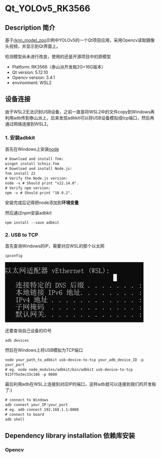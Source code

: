 # Qt_YOLOv5_RK3566

## Description 简介
基于[rknn_model_zoo](https://github.com/airockchip/rknn_model_zoo)示例中YOLOv5的一个Qt项目应用，采用Opencv读取摄像头视频，并显示到Qt界面上。

检测模型尚未进行改良，使用的还是开源项目中的原模型

* Platform: RK3566（泰山派开发板2G+16G版本）
* Qt version: 5.12.10
* Opencv version: 3.4.1
* environment: WSL2

## 设备连接
由于WSL2无法识别USB设备，之前一直是将WSL2中的文件copy到Windows再利用adb传到泰山派上，后来发现adbkit可以将USB设备模拟成tcp端口，然后再通过网络连接到WSL2。
### 1. 安装adbkit
首先在Windows上安装[node](https://nodejs.org/zh-cn/download)

```shell
# Download and install fnm:
winget install Schniz.fnm
# Download and install Node.js:
fnm install 22
# Verify the Node.js version:
node -v # Should print "v22.14.0".
# Verify npm version:
npm -v # Should print "10.9.2".
```
安装完成后记得把node添加到**环境变量**

然后通过npm安装adbkit
```shell
npm install --save adbkit
```

### 2. USB to TCP
首先查询Windows的IP，需要对应WSL的那个以太网
```shell
ipconfig
```
![alt text](image-1.png)

还要查询自己设备的ID号
```shell
adb devices
```

然后在Windows上将USB模拟为TCP端口
```shell
node your_path_to_adbkit usb-device-to-tcp your_adb_device_ID -p your_port
# eg. node node_modules/adbkit/bin/adbkit usb-device-to-tcp 913f75e3ec33c186 -p 8080
```

最后利用adb在WSL上连接到对应IP的端口，这样adb就可以连接到我们的开发板了:)
```shell
# connect to Windows
adb connect your_IP:your_port
# eg. adb connect 192.168.1.1:8080
# connect to board
adb shell
```

## Dependency library installation 依赖库安装

### Opencv

